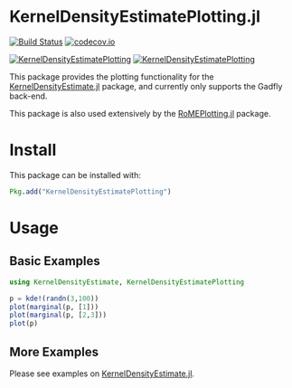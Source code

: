 # KernelDensityEstimatePlotting.jl

[![Build Status](https://travis-ci.org/JuliaRobotics/KernelDensityEstimatePlotting.jl.svg?branch=master)](https://travis-ci.org/JuliaRobotics/KernelDensityEstimatePlotting.jl)
[![codecov.io](https://codecov.io/github/JuliaRobotics/KernelDensityEstimatePlotting.jl/coverage.svg?branch=master)](https://codecov.io/github/JuliaRobotics/KernelDensityEstimatePlotting.jl?branch=master)

[![KernelDensityEstimatePlotting](http://pkg.julialang.org/badges/KernelDensityEstimatePlotting_0.6.svg)](http://pkg.julialang.org/?pkg=KernelDensityEstimatePlotting&ver=0.6)
[![KernelDensityEstimatePlotting](http://pkg.julialang.org/badges/KernelDensityEstimatePlotting_0.7.svg)](http://pkg.julialang.org/?pkg=KernelDensityEstimatePlotting&ver=0.7)

This package provides the plotting functionality for the [KernelDensityEstimate.jl](https://github.com/JuliaRobotics/KernelDensityEstimate.jl) package, and currently only supports the Gadfly back-end.

This package is also used extensively by the [RoMEPlotting.jl](https://github.com/dehann/RoMEPlotting.jl) package.

# Install

This package can be installed with:
```julia
Pkg.add("KernelDensityEstimatePlotting")
```


# Usage

## Basic Examples

```julia
using KernelDensityEstimate, KernelDensityEstimatePlotting

p = kde!(randn(3,100))
plot(marginal(p, [1]))
plot(marginal(p, [2,3]))
plot(p)
```
## More Examples

Please see examples on [KernelDensityEstimate.jl](https://github.com/JuliaRobotics/KernelDensityEstimate.jl).
